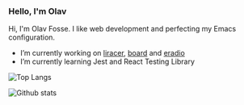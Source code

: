### Hello, I'm Olav

Hi, I'm Olav Fosse. I like web development and perfecting my Emacs configuration.

- I’m currently working on [liracer](https://github.com/olav35/liracer), [board](https://github.com/olav35/board) and [eradio](https://github.com/olav35/eradio)
- I’m currently learning Jest and React Testing Library

![Top Langs](https://github-readme-stats.vercel.app/api/top-langs/?username=olav35)

![Github stats](https://github-readme-stats.vercel.app/api?username=olav35&show_icons=true&count_private=true)
